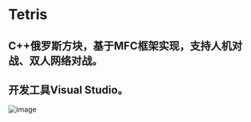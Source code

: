 # Tetris
## C++俄罗斯方块，基于MFC框架实现，支持人机对战、双人网络对战。
## 开发工具Visual Studio。

![image](https://github.com/walnut00/resources/blob/master/metriis.gif)

